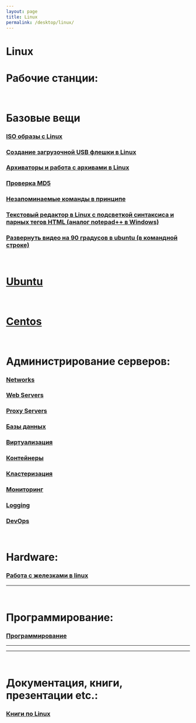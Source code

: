 ```yaml
---
layout: page
title: Linux
permalink: /desktop/linux/
---
```


# Linux

# Рабочие станции:

<br/>

# Базовые вещи

### [ISO образы с Linux](/desktop/linux/distribs/)

### [Создание загрузочной USB флешки в Linux](/desktop/linux/linux-live-usb-flash/)

### [Архиваторы и работа с архивами в Linux](/desktop/linux/archives/)

### [Проверка MD5](/desktop/linux/md5/)

### [Незапоминаемые команды в принципе](/desktop/linux/commands/)

### [Текстовый редактор в Linux с подсветкой синтаксиса и парных тегов HTML (аналог notepad++ в Windows)](/desktop/linux/code/editors/)

### [Развернуть видео на 90 градусов в ubuntu (в командной строке)](/desktop/linux/editors/)

<br/>

# [Ubuntu](/desktop/linux/ubuntu/)

<br/>

# [Centos](/desktop/linux/centos/)

<br/>

# Администрирование серверов:

### [Networks](/desktop/linux/networks/)

### [Web Servers](/devops/webservers/)

### [Proxy Servers](/adm/linux/proxy/)

### [Базы данных](/databases/)

### [Виртуализация](/devops/linux/virtual/)

### [Контейнеры](/devops/containers/)

### [Кластеризация](/adm/linux/clustering/)

### [Мониторинг](/devops/linux/monitoring/)

### [Logging](/devops/linux/logging/)

### [DevOps](/devops/)

<br/>

# Hardware:

### [Работа с железками в linux](/desktop/linux/hardware/)

---

<br/>

# Программирование:

### [Программирование](/dev/)

---

<!--

<br/>

# 1C:

### [1С:Предприятие 8.3 + PostgreSQL 9.4 на базе Debian 8 «Jessie»](http://nixway.org/2015/11/10/1c-predpriyatie-8-3+postgresql-na-baze-debian-8-jessie/)

-->

---

<br/>

# Документация, книги, презентации etc.:

### [Книги по Linux](/desktop/linux/books/)
